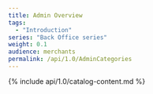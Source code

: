 ```yaml
---
title: Admin Overview
tags:
  - "Introduction"
series: "Back Office series"
weight: 0.1
audience: merchants
permalink: /api/1.0/AdminCategories
---
```

{% include api/1.0/catalog-content.md %}
